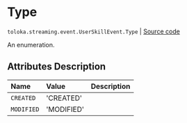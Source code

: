 # Type
`toloka.streaming.event.UserSkillEvent.Type` | [Source code](https://github.com/Toloka/toloka-kit/blob/v0.1.25/src/streaming/event.py#L86)

An enumeration.

## Attributes Description

| Name | Value | Description |
| :------| :-----------| :----------| 
`CREATED`|'CREATED'|<p></p>
`MODIFIED`|'MODIFIED'|<p></p>
